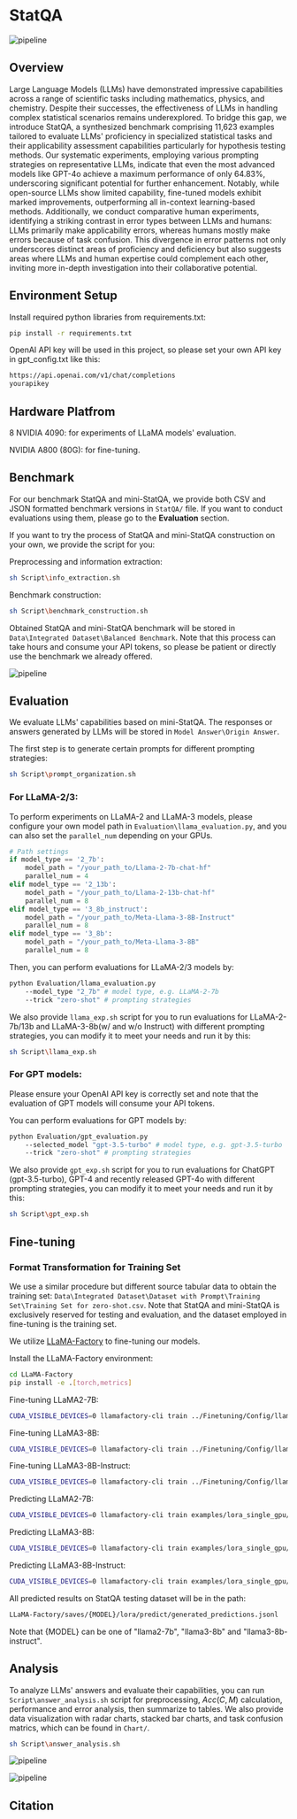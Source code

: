 # StatQA

![pipeline](/Chart/README/pipeline.png)

## Overview

Large Language Models (LLMs) have demonstrated impressive capabilities across a range of scientific tasks including mathematics, physics, and chemistry. Despite their successes, the effectiveness of LLMs in handling complex statistical scenarios remains underexplored. To bridge this gap, we introduce StatQA, a synthesized benchmark comprising 11,623 examples tailored to evaluate LLMs' proficiency in specialized statistical tasks and their applicability assessment capabilities particularly for hypothesis testing methods. Our systematic experiments, employing various prompting strategies on representative LLMs, indicate that even the most advanced models like GPT-4o achieve a maximum performance of only 64.83%, underscoring significant potential for further enhancement. Notably, while open-source LLMs show limited capability, fine-tuned models exhibit marked improvements, outperforming all in-context learning-based methods. Additionally, we conduct comparative human experiments, identifying a striking contrast in error types between LLMs and humans: LLMs primarily make applicability errors, whereas humans mostly make errors because of task confusion. This divergence in error patterns not only underscores distinct areas of proficiency and deficiency but also suggests areas where LLMs and human expertise could complement each other, inviting more in-depth investigation into their collaborative potential.

## Environment Setup

Install required python libraries from requirements.txt:

```bash
pip install -r requirements.txt
```

OpenAI API key will be used in this project, so please set your own API key in gpt_config.txt like this:

```txt
https://api.openai.com/v1/chat/completions
yourapikey
```

## Hardware Platfrom

8 NVIDIA 4090: for experiments of LLaMA models' evaluation.

NVIDIA A800 (80G): for fine-tuning.


## Benchmark

For our benchmark StatQA and mini-StatQA, we provide both CSV and JSON formatted benchmark versions in `StatQA/` file. If you want to conduct evaluations using them, please go to the **Evaluation** section.

If you want to try the process of StatQA and mini-StatQA construction on your own, we provide the script for you:

Preprocessing and information extraction:

```bash
sh Script\info_extraction.sh
```

Benchmark construction:

```bash
sh Script\benchmark_construction.sh
```

Obtained StatQA and mini-StatQA benchmark will be stored in `Data\Integrated Dataset\Balanced Benchmark`. Note that this process can take hours and consume your API tokens, so please be patient or directly use the benchmark we already offered.

![pipeline](/Chart/README/distribution.png)

## Evaluation

We evaluate LLMs' capabilities based on mini-StatQA. The responses or answers generated by LLMs will be stored in `Model Answer\Origin Answer`.

The first step is to generate certain prompts for different prompting strategies:

```bash
sh Script\prompt_organization.sh
```

### For LLaMA-2/3:

To perform experiments on LLaMA-2 and LLaMA-3 models, please configure your own model path in `Evaluation\llama_evaluation.py`, and you can also set the `parallel_num` depending on your GPUs.

```python
# Path settings
if model_type == '2_7b':
    model_path = "/your_path_to/Llama-2-7b-chat-hf"
    parallel_num = 4
elif model_type == '2_13b':
    model_path = "/your_path_to/Llama-2-13b-chat-hf"
    parallel_num = 8
elif model_type == '3_8b_instruct':
    model_path = "/your_path_to/Meta-Llama-3-8B-Instruct"
    parallel_num = 8
elif model_type == '3_8b':
    model_path = "/your_path_to/Meta-Llama-3-8B"
    parallel_num = 8
```

Then, you can perform evaluations for LLaMA-2/3 models by:

```bash
python Evaluation/llama_evaluation.py 
	--model_type "2_7b" # model type, e.g. LLaMA-2-7b
	--trick "zero-shot" # prompting strategies
```

We also provide `llama_exp.sh` script for you to run evaluations for LLaMA-2-7b/13b and LLaMA-3-8b(w/ and w/o Instruct) with different prompting strategies, you can modify it to meet your needs and run it by this:

```bash
sh Script\llama_exp.sh
```

### For GPT models:

Please ensure your OpenAI API key is correctly set and note that the evaluation of GPT models will consume your API tokens.

You can perform evaluations for GPT models by:

```bash
python Evaluation/gpt_evaluation.py 
	--selected_model "gpt-3.5-turbo" # model type, e.g. gpt-3.5-turbo
	--trick "zero-shot" # prompting strategies
```

We also provide `gpt_exp.sh` script for you to run evaluations for ChatGPT (gpt-3.5-turbo), GPT-4 and recently released GPT-4o with different prompting strategies, you can modify it to meet your needs and run it by this:

```bash
sh Script\gpt_exp.sh
```

## Fine-tuning
### Format Transformation for Training Set

We use a similar procedure but different source tabular data to obtain the training set: `Data\Integrated Dataset\Dataset with Prompt\Training Set\Training Set for zero-shot.csv`. Note that StatQA and mini-StatQA is exclusively reserved for testing and evaluation, and the dataset employed in fine-tuning is the training set.

We utilize [LLaMA-Factory](https://github.com/hiyouga/LLaMA-Factory) to fine-tuning our models.

Install the LLaMA-Factory environment:
```bash
cd LLaMA-Factory
pip install -e .[torch,metrics]
```

Fine-tuning LLaMA2-7B:
```bash
CUDA_VISIBLE_DEVICES=0 llamafactory-cli train ../Finetuning/Config/llama2_7b_lora_sft.yaml
```

Fine-tuning LLaMA3-8B:
```bash
CUDA_VISIBLE_DEVICES=0 llamafactory-cli train ../Finetuning/Config/llama3_8b_lora_sft.yaml
```

Fine-tuning LLaMA3-8B-Instruct:
```bash
CUDA_VISIBLE_DEVICES=0 llamafactory-cli train ../Finetuning/Config/llama3_8b_instruct_lora_sft.yaml
```

Predicting LLaMA2-7B:
```bash
CUDA_VISIBLE_DEVICES=0 llamafactory-cli train examples/lora_single_gpu/llama2_7b_lora_sft_inference.yaml
```

Predicting LLaMA3-8B:
```bash
CUDA_VISIBLE_DEVICES=0 llamafactory-cli train examples/lora_single_gpu/llama3_8b_lora_sft_inference.yaml
```

Predicting LLaMA3-8B-Instruct:
```bash
CUDA_VISIBLE_DEVICES=0 llamafactory-cli train examples/lora_single_gpu/llama3_8b_instruct_lora_sft_inference.yaml
```

All predicted results on StatQA testing dataset will be in the path:
```bash
LLaMA-Factory/saves/{MODEL}/lora/predict/generated_predictions.jsonl
```
Note that {MODEL} can be one of "llama2-7b", "llama3-8b" and "llama3-8b-instruct".


## Analysis

To analyze LLMs' answers and evaluate their capabilities, you can run `Script\answer_analysis.sh` script for preprocessing, $Acc(C,M)$ calculation, performance and error analysis, then summarize to tables.  We also provide data visualization with radar charts, stacked bar charts, and task confusion matrics, which can be found in `Chart/`.

```bash
sh Script\answer_analysis.sh
```

![pipeline](/Chart/README/radar.png)

![pipeline](/Chart/README/error_bar_chart.png)

## Citation

